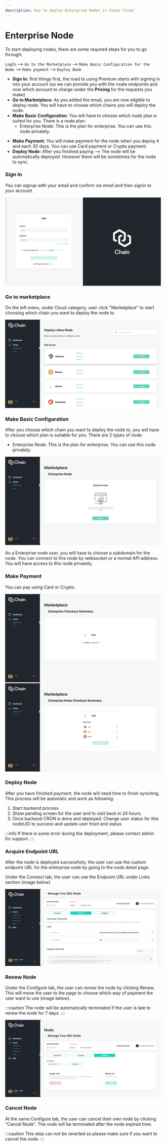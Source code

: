 ```yaml
---
description: How to deploy Enterprise Nodes in Chain Cloud
---
```


# Enterprise Node

To start deploying nodes, there are some required steps for you to go through:

`LogIn` --> `Go to the Marketplace` --> `Make Basic Configuration for the Node` --> `Make payment` --> `Deploy Node`

<!-- * **SignUp**: first things first, connecting your MetaMask wallet (Or other wallets that supported) is the key to access your account and start using Premium services. -->
* **Sign In:** first things first, the road to using Premium starts with signing in into your account (so we can provide you with the rivate endpoints and now which account to charge under the **Pricing** for the requests you make)
* **Go to Marketplace:** As you added the email, you are now eligible to deploy node. You will have to choose which chains you will deploy the node.
* **Make Basic Configuration**: You will have to choose which node plan is suited for you. There is a node plan:
  * Enterprise Node: This is the plan for enterprise. You can use this node privately.
<!-- * **Stake XCN (Protocol Nodes):** You will have to stake XCN to deploy a Protocol Node. -->
* **Make Payment:** You will make payment for the node when you deploy it and each 30 days. You can use Card payment or Crypto payment.
* **Deploy Node:** After you finished paying --> The node will be automatically deployed. However there will be sometimes for the node to sync.

### **Sign In**

You can signup with your email and confirm via email and then signin to your account.

![Sign In](../../../static/img/LogIn.png)

### Go to marketplace

On the left menu, under Cloud category, user click "Marketplace" to start choosing which chain you want to deploy the node to.

![Marketplace](../../../static/img/marketplace.png)

### Make Basic Configuration

After you choose which chain you want to deploy the node to, you will have to choose which plan is suitable for you. There are 2 types of node:

<!-- * Protocol Node: You will have to stake XCN and make payment to deploy this kind of node. You can earn rewards in XCN for deploying this type of node. -->
* Enterprise Node: This is the plan for enterprise. You can use this node privately.

![Choosing Plan](../../../static/img/basic-config.png)

<!-- Depend on which plan you choose, your next step will be staking XCN or Make payment. -->

As a Enterprise node user, you will have to choose a subdomain for the node. You can connect to this node by websocket or a normal API address. You will have access to this node privately.&#x20;

### Make Payment <a href="#make-payment" id="make-payment"></a>

You can pay using Card or Crypto.

![Payment with card](../../../static/img/make-payment-card.png)
![Payment with crypto](../../../static/img/make-payment-crypto.png)

### Deploy Node

After you have finished payment, the node will need time to finish synching. This process will be automatic and work as following:

1. Start backend process
2. Show pending screen for the user and to visit back in 24 hours.
3. Once backend CRON is done and deployed. Change user status for this nodeUID to success and update user front end status
<!-- 4. User 30 day lock on stakes amount begins -->

:::info
If there is some error during the deployment, please contact admin for support.
:::

### Acquire Endpoint URL

After the node is deployed successfully, the user can use the custom endpoint URL for the enterprise node by going to the node detail page.

Under the Connect tab, the user can use the Endpoint URL under Links section (image below)

![Premium Node detail page](../../../static/img/endpoint-url.png)

### Renew Node

Under the Configure tab, the user can renew the node by clicking Renew. This will move the user to the page to choose which way of payment the user want to use (image below).

:::caution
The node will be automatically terminated if the user is late to renew the node for 7 days.
:::

![Premium Node detail page](../../../static/img/enterprise-renew-node.png)

### Cancel Node

At the same Configure tab, the user can cancel their own node by clicking "Cancel Node". The node will be terminated after the node expired time.

:::caution
This step can not be reverted so please make sure if you want to cancel the node.
:::